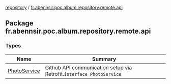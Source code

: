 [repository](../index.md) / [fr.abennsir.poc.album.repository.remote.api](./index.md)

## Package fr.abennsir.poc.album.repository.remote.api

### Types

| Name | Summary |
|---|---|
| [PhotoService](-photo-service/index.md) | Github API communication setup via Retrofit.`interface PhotoService` |
